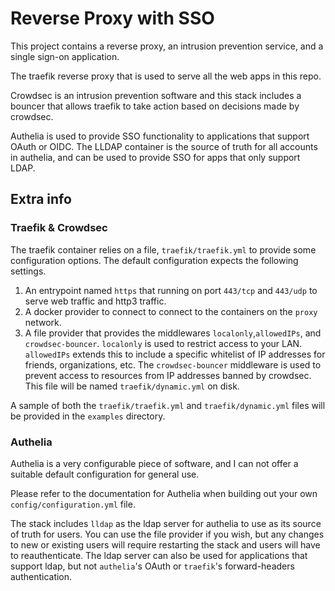 # Reverse Proxy with SSO

This project contains a reverse proxy, an intrusion prevention service, and a single sign-on application.

The traefik reverse proxy that is used to serve all the web apps in this repo.

Crowdsec is an intrusion prevention software and this stack includes a
bouncer that allows traefik to take action based on decisions made by crowdsec.

Authelia is used to provide SSO functionality to applications that support OAuth or OIDC.
The LLDAP container is the source of truth for all accounts in authelia, and can
be used to provide SSO for apps that only support LDAP.

## Extra info

### Traefik & Crowdsec

The traefik container relies on a file, `traefik/traefik.yml` to provide
some configuration options. The default configuration expects the following settings.

1. An entrypoint named `https` that running on port `443/tcp` and `443/udp` to serve web traffic and http3 traffic.
2. A docker provider to connect to connect to the containers on the `proxy` network.
3. A file provider that provides the middlewares `localonly`,`allowedIPs`, and `crowdsec-bouncer`. `localonly` is used to restrict access to your LAN. `allowedIPs` extends this to include a specific whitelist of IP addresses for friends, organizations, etc. The `crowdsec-bouncer` middleware is used to prevent access to resources from IP addresses banned by crowdsec. This file will be named `traefik/dynamic.yml` on disk.

A sample of both the `traefik/traefik.yml` and `traefik/dynamic.yml` files will be provided in the `examples` directory.

### Authelia

Authelia is a very configurable piece of software, and I can not offer a suitable default configuration for general use.

Please refer to the documentation for Authelia when building out your own `config/configuration.yml` file.

The stack includes `lldap` as the ldap server for authelia to use as its source of truth for users.
You can use the file provider if you wish, but any changes to new or existing users will require restarting the stack
and users will have to reauthenticate. 
The ldap server can also be used for applications that support ldap, but not `authelia`'s OAuth or `traefik`'s forward-headers authentication.
